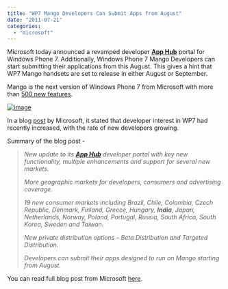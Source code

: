 ```yaml
---
title: "WP7 Mango Developers Can Submit Apps from August"
date: "2011-07-21"
categories: 
  - "microsoft"
---
```


Microsoft today announced a revamped developer **[App Hub](http://create.msdn.com/)** portal for Windows Phone 7. Additionally, Windows Phone 7 Mango Developers can start submitting their applications from this August. This gives a hint that WP7 Mango handsets are set to release in either August or September.

Mango is the next version of Windows Phone 7 from Microsoft with more than [500 new features](http://www.cosmogeek.info/2011/05/500-new-features-in-windows-phone-7.html).

[![image](http://lh3.ggpht.com/-RA-BfwK5YkQ/Tig37bnhZ9I/AAAAAAAAFiI/ELB-5F75ZMY/image_thumb.png?imgmax=800 "image")](http://lh6.ggpht.com/-wMCwSX9m_a8/Tig36ZwwQqI/AAAAAAAAFiE/PUiVvDPyXY8/s1600-h/image%25255B2%25255D.png)

In a blog [post](http://windowsteamblog.com/windows_phone/b/wpdev/archive/2011/07/20/windows-phone-developers-get-new-app-hub-features-mango-app-submission-just-one-month-away.aspx) by Microsoft, it stated that developer interest in WP7 had recently increased, with the rate of new developers growing.

Summary of the blog post -

> _New update to its_ [**_App Hub_**](http://create.msdn.com/) _developer portal with key new functionality, multiple enhancements and support for several new markets._
> 
> _More geographic markets for developers, consumers and advertising coverage._
> 
> _19 new consumer markets including Brazil, Chile, Colombia, Czech Republic, Denmark, Finland, Greece, Hungary, **India**, Japan, Netherlands, Norway, Poland, Portugal, Russia, South Africa, South Korea, Sweden and Taiwan._
> 
> _New private distribution options – Beta Distribution and Targeted Distribution._
> 
> _Developers can submit their apps designed to run on Mango starting from August._

You can read full blog post from Microsoft [here](http://windowsteamblog.com/windows_phone/b/wpdev/archive/2011/07/20/windows-phone-developers-get-new-app-hub-features-mango-app-submission-just-one-month-away.aspx).
